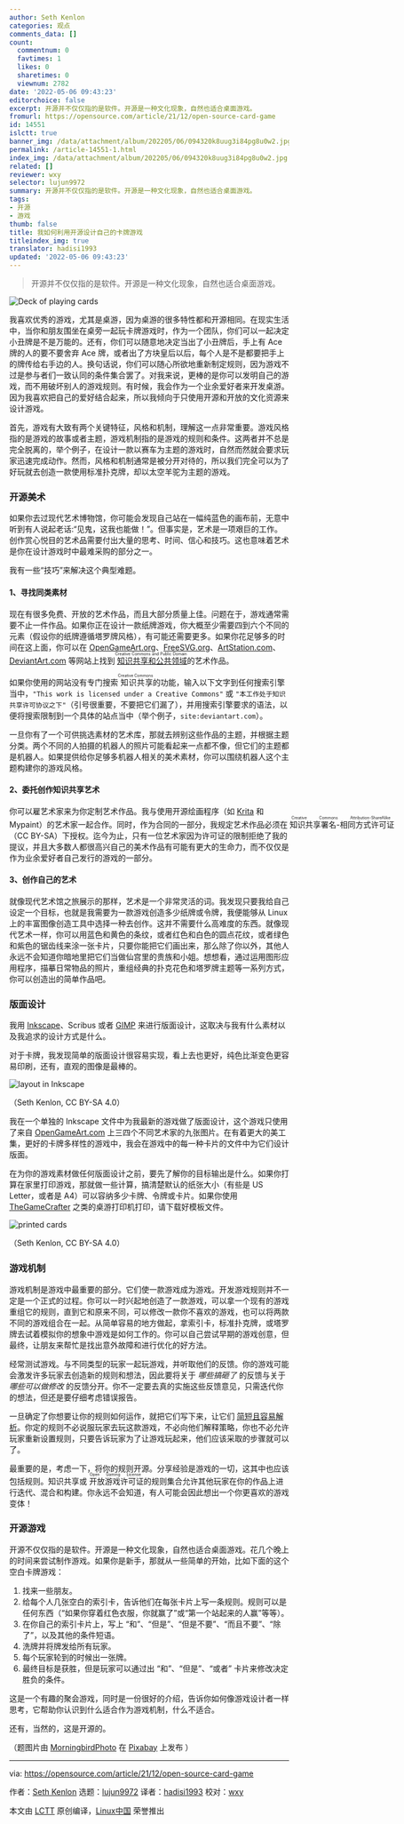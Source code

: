 ```yaml
---
author: Seth Kenlon
categories: 观点
comments_data: []
count:
  commentnum: 0
  favtimes: 1
  likes: 0
  sharetimes: 0
  viewnum: 2782
date: '2022-05-06 09:43:23'
editorchoice: false
excerpt: 开源并不仅仅指的是软件。开源是一种文化现象，自然也适合桌面游戏。
fromurl: https://opensource.com/article/21/12/open-source-card-game
id: 14551
islctt: true
banner_img: /data/attachment/album/202205/06/094320k8uug3i84pg8u0w2.jpg
permalink: /article-14551-1.html
index_img: /data/attachment/album/202205/06/094320k8uug3i84pg8u0w2.jpg.thumb.jpg
related: []
reviewer: wxy
selector: lujun9972
summary: 开源并不仅仅指的是软件。开源是一种文化现象，自然也适合桌面游戏。
tags:
- 开源
- 游戏
thumb: false
title: 我如何利用开源设计自己的卡牌游戏
titleindex_img: true
translator: hadisi1993
updated: '2022-05-06 09:43:23'
---
```



> 
> 开源并不仅仅指的是软件。开源是一种文化现象，自然也适合桌面游戏。
> 
> 
> 


![](/data/attachment/album/202205/06/094320k8uug3i84pg8u0w2.jpg "Deck of playing cards")


我喜欢优秀的游戏，尤其是桌游，因为桌游的很多特性都和开源相同。在现实生活中，当你和朋友围坐在桌旁一起玩卡牌游戏时，作为一个团队，你们可以一起决定小丑牌是不是万能的。还有，你们可以随意地决定当出了小丑牌后，手上有 Ace 牌的人的要不要舍弃 Ace 牌，或者出了方块皇后以后，每个人是不是都要把手上的牌传给右手边的人。换句话说，你们可以随心所欲地重新制定规则，因为游戏不过是参与者们一致认同的条件集合罢了。对我来说，更棒的是你可以发明自己的游戏，而不用破坏别人的游戏规则。有时候，我会作为一个业余爱好者来开发桌游。因为我喜欢把自己的爱好结合起来，所以我倾向于只使用开源和开放的文化资源来设计游戏。


首先，游戏有大致有两个关键特征，风格和机制，理解这一点非常重要。游戏风格指的是游戏的故事或者主题，游戏机制指的是游戏的规则和条件。这两者并不总是完全脱离的，举个例子，在设计一款以赛车为主题的游戏时，自然而然就会要求玩家迅速完成动作。然而，风格和机制通常是被分开对待的，所以我们完全可以为了好玩就去创造一款使用标准扑克牌，却以太空羊驼为主题的游戏。


### 开源美术


如果你去过现代艺术博物馆，你可能会发现自己站在一幅纯蓝色的画布前，无意中听到有人说起老话:“见鬼，这我也能做！”。但事实是，艺术是一项艰巨的工作。创作赏心悦目的艺术品需要付出大量的思考、时间、信心和技巧。这也意味着艺术是你在设计游戏时中最难采购的部分之一。


我有一些“技巧”来解决这个典型难题。


#### 1、寻找同类素材


现在有很多免费、开放的艺术作品，而且大部分质量上佳。问题在于，游戏通常需要不止一件作品。如果你正在设计一款纸牌游戏，你大概至少需要四到六个不同的元素（假设你的纸牌遵循塔罗牌风格），有可能还需要更多。如果你花足够多的时间在这上面，你可以在 [OpenGameArt.org](https://opensource.com/article/21/12/opengameart.org/)、[FreeSVG.org](http://freesvg.org)、[ArtStation.com](http://artstation.com)、[DeviantArt.com](http://deviantart.com) 等网站上找到<ruby> <a href="https://opensource.com/article/20/1/what-creative-commons">  知识共享和公共领域 </a> <rt>  Creative Commons and Public Domain </rt></ruby>的艺术作品。


如果你使用的网站没有专门搜索<ruby> 知识共享 <rt>  Creative Commons </rt></ruby>的功能，输入以下文字到任何搜索引擎当中，`"This work is licensed under a Creative Commons"` 或 `"本工作处于知识共享许可协议之下"`（引号很重要，不要把它们漏了），并用搜索引擎要求的语法，以便将搜索限制到一个具体的站点当中（举个例子，`site:deviantart.com`）。


一旦你有了一个可供挑选素材的艺术库，那就去辨别这些作品的主题，并根据主题分类。两个不同的人拍摄的机器人的照片可能看起来一点都不像，但它们的主题都是机器人。如果提供给你足够多机器人相关的美术素材，你可以围绕机器人这个主题构建你的游戏风格。


#### 2、委托创作知识共享艺术


你可以雇艺术家来为你定制艺术作品。我与使用开源绘画程序（如 [Krita](https://opensource.com/article/21/12/krita-digital-paint) 和 Mypaint）的艺术家一起合作。同时，作为合同的一部分，我规定艺术作品必须在<ruby> 知识共享署名-相同方式许可证 <rt>  Creative Commons Attribution-ShareAlike </rt></ruby>（CC BY-SA）下授权。迄今为止，只有一位艺术家因为许可证的限制拒绝了我的提议，并且大多数人都很高兴自己的美术作品有可能有更大的生命力，而不仅仅是作为业余爱好者自己发行的游戏的一部分。


#### 3、创作自己的艺术


就像现代艺术馆之旅展示的那样，艺术是一个非常灵活的词。我发现只要我给自己设定一个目标，也就是我需要为一款游戏创造多少纸牌或令牌，我便能够从 Linux 上的丰富图像创造工具中选择一种去创作。这并不需要什么高难度的东西。就像现代艺术一样，你可以用蓝色和黄色的条纹，或者红色和白色的圆点花纹，或者绿色和紫色的锯齿线来涂一张卡片，只要你能把它们画出来，那么除了你以外，其他人永远不会知道你暗地里把它们当做仙宫里的贵族和小姐。想想看，通过运用图形应用程序，描摹日常物品的照片，重组经典的扑克花色和塔罗牌主题等一系列方式，你可以创造出的简单作品吧。


### 版面设计


我用 [Inkscape](https://opensource.com/article/21/12/linux-draw-inkscape)、Scribus 或者 [GIMP](https://opensource.com/content/cheat-sheet-gimp) 来进行版面设计，这取决与我有什么素材以及我追求的设计方式是什么。


对于卡牌，我发现简单的版面设计很容易实现，看上去也更好，纯色比渐变色更容易印刷，还有，直观的图像是最棒的。


![layout in Inkscape](/data/attachment/album/202205/06/094324rsy65cw3nb8c5wby.jpg "Layout in Inkscape")


（Seth Kenlon, CC BY-SA 4.0）


我在一个单独的 Inkscape 文件中为我最新的游戏做了版面设计，这个游戏只使用了来自 [OpenGameArt.com](http://OpenGameArt.com) 上三四个不同艺术家的九张图片。在有着更大的美工集，更好的卡牌多样性的游戏中，我会在游戏中的每一种卡片的文件中为它们设计版面。


在为你的游戏素材做任何版面设计之前，要先了解你的目标输出是什么。如果你打算在家里打印游戏，那就做一些计算，搞清楚默认的纸张大小（有些是 US Letter，或者是 A4）可以容纳多少卡牌、令牌或卡片。如果你使用 [TheGameCrafter](https://www.thegamecrafter.com/) 之类的桌游打印机打印，请下载好模板文件。


![printed cards](/data/attachment/album/202205/06/094324vpv999hj0994twdu.jpg "Printed cards")


（Seth Kenlon, CC BY-SA 4.0）


### 游戏机制


游戏机制是游戏中最重要的部分。它们使一款游戏成为游戏。开发游戏规则并不一定是一个正式的过程。你可以一时兴起地创造了一款游戏，可以拿一个现有的游戏重组它的规则，直到它和原来不同，可以修改一款你不喜欢的游戏，也可以将两款不同的游戏组合在一起。从简单容易的地方做起，拿索引卡，标准扑克牌，或塔罗牌去试着模拟你的想象中游戏是如何工作的。你可以自己尝试早期的游戏创意，但最终，让朋友来帮忙是找出意外故障和进行优化的好方法。


经常测试游戏。与不同类型的玩家一起玩游戏，并听取他们的反馈。你的游戏可能会激发许多玩家去创造新的规则和想法，因此要将关于 *哪些搞砸了* 的反馈与关于 *哪些可以做修改* 的反馈分开。你不一定要去真的实施这些反馈意见，只需迭代你的想法，但还是要仔细考虑错误报告。


一旦确定了你想要让你的规则如何运作，就把它们写下来，让它们 [简短且容易解析](https://opensource.com/life/16/11/software-documentation-tabletop-gaming)。你定的规则不必说服玩家去玩这款游戏，不必向他们解释策略，你也不必允许玩家重新设置规则，只要告诉玩家为了让游戏玩起来，他们应该采取的步骤就可以了。


最重要的是，考虑一下，将你的规则开源。分享经验是游戏的一切，这其中也应该包括规则。知识共享或<ruby> 开放游戏许可证 <rt>  Open Gaming License </rt></ruby>的规则集合允许其他玩家在你的作品上进行迭代、混合和构建。你永远不会知道，有人可能会因此想出一个你更喜欢的游戏变体！


### 开源游戏


开源不仅仅指的是软件。开源是一种文化现象，自然也适合桌面游戏。花几个晚上的时间来尝试制作游戏。如果你是新手，那就从一些简单的开始，比如下面的这个空白卡牌游戏：


1. 找来一些朋友。
2. 给每个人几张空白的索引卡，告诉他们在每张卡片上写一条规则。规则可以是任何东西（“如果你穿着红色衣服，你就赢了”或“第一个站起来的人赢”等等）。
3. 在你自己的索引卡片上，写上 “和”、“但是”、“但是不要”、“而且不要”、“除了”，以及其他的条件短语。
4. 洗牌并将牌发给所有玩家。
5. 每个玩家轮到的时候出一张牌。
6. 最终目标是获胜，但是玩家可以通过出 “和”、“但是”、“或者” 卡片来修改决定胜负的条件。


这是一个有趣的聚会游戏，同时是一份很好的介绍，告诉你如何像游戏设计者一样思考，它帮助你认识到什么适合作为游戏机制，什么不适合。


还有，当然的，这是开源的。


（题图片由 [MorningbirdPhoto](https://pixabay.com/zh/users/morningbirdphoto-129488/?utm_source=link-attribution&utm_medium=referral&utm_campaign=image&utm_content=529586) 在 [Pixabay](https://pixabay.com/zh/?utm_source=link-attribution&utm_medium=referral&utm_campaign=image&utm_content=529586) 上发布 ）




---


via: <https://opensource.com/article/21/12/open-source-card-game>


作者：[Seth Kenlon](https://opensource.com/users/seth) 选题：[lujun9972](https://github.com/lujun9972) 译者：[hadisi1993](https://github.com/hadisi1993) 校对：[wxy](https://github.com/wxy)


本文由 [LCTT](https://github.com/LCTT/TranslateProject) 原创编译，[Linux中国](https://linux.cn/) 荣誉推出